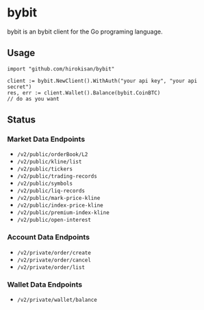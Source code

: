 # bybit

bybit is an bybit client for the Go programing language.

## Usage

```
import "github.com/hirokisan/bybit"

client := bybit.NewClient().WithAuth("your api key", "your api secret")
res, err := client.Wallet().Balance(bybit.CoinBTC)
// do as you want
```

## Status

### Market Data Endpoints

- `/v2/public/orderBook/L2`
- `/v2/public/kline/list`
- `/v2/public/tickers`
- `/v2/public/trading-records`
- `/v2/public/symbols`
- `/v2/public/liq-records`
- `/v2/public/mark-price-kline`
- `/v2/public/index-price-kline`
- `/v2/public/premium-index-kline`
- `/v2/public/open-interest`

### Account Data Endpoints

- `/v2/private/order/create`
- `/v2/private/order/cancel`
- `/v2/private/order/list`

### Wallet Data Endpoints

- `/v2/private/wallet/balance`
